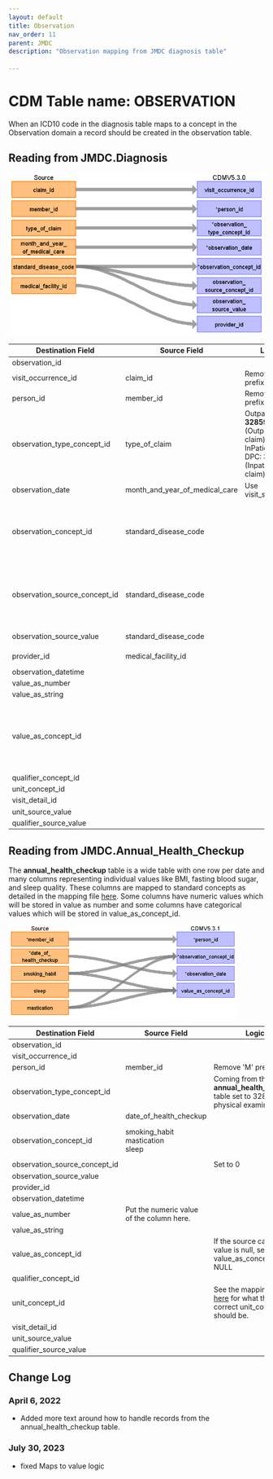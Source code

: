 ```yaml
---
layout: default
title: Observation
nav_order: 11
parent: JMDC
description: "Observation mapping from JMDC diagnosis table"

---
```


# CDM Table name: OBSERVATION

When an ICD10 code in the diagnosis table maps to a concept in the Observation domain a record should be created in the observation table.

## Reading from JMDC.Diagnosis

![](images/obs_diag.png)

|     Destination Field    |     Source   Field    |     Logic    |     Comment    |
|-|-|-|-|
|     observation_id    |          |          |          |
|     visit_occurrence_id    |     claim_id    |     Remove ‘C’ prefix    |          |
|     person_id    |     member_id    |     Remove 'M' prefix    |          |
|     observation_type_concept_id    |     type_of_claim    |     Outpatient: **32859** (Outpatient claim)    InPatient or DPC: **32853** (Inpatient claim)     |          |
|     observation_date    |     month_and_year_of_medical_care    |     Use visit_start_date    |          |
|     observation_concept_id    |     standard_disease_code    |          |     Lookup icd10_level4_code in diagnosis_master table, and   use vocab to map to standard concept. Remove '-' prior to mapping (e.g.   'I50-' should map to 'I50'), and ignore period (e.g. 'I500' should map to   'I50.0')    |
|     observation_source_concept_id    |     standard_disease_code    |          |     Lookup icd10_level4_code in diagnosis_master table, and   use vocab to map to source concept. Remove '-' prior to mapping (e.g. 'I50-'   should map to 'I50'), and ignore period (e.g. 'I500' should map to 'I50.0')    |
|     observation_source_value    |     standard_disease_code    |          |     Lookup icd10_level4_code in diagnosis_master table    |
|     provider_id    |     medical_facility_id    |          |     Use dummy provider corresponding to the institute    |
|     observation_datetime    |          |          |          |
|     value_as_number    |          |          |          |
|     value_as_string    |          |          |          |
|     value_as_concept_id    |          |          |     TARGET_VALUE_AS_CONCEPT_ID from the Source_to_Standard Query (resulting from  **'Maps to value'** relationsip);<br> See SOURCE_CONCEPT_ID field logic of how to define SOURCE_CONCEPT_ID being mapped|
|     qualifier_concept_id    |          |          |          |
|     unit_concept_id    |          |          |          |
|     visit_detail_id    |          |          |          |
|     unit_source_value    |          |          |          |
|     qualifier_source_value    |          |          |          |


## Reading from JMDC.Annual_Health_Checkup

The **annual_health_checkup** table is a wide table with one row per date and many columns representing individual values like BMI, fasting blood sugar, and sleep quality. These columns are mapped to standard concepts as detailed in the mapping file [here](https://github.com/OHDSI/ETL-LambdaBuilder/blob/master/docs/JMDC/Vocab%20Updates/Annual_Health_Checkup_Mapping.xlsx). Some columns have numeric values which will be stored in value as number and some columns have categorical values which will be stored in value_as_concept_id. 

![](images/obs_annual_health.png)

|     Destination Field    |     Source   Field    |     Logic    |     Comment    |
|-|-|-|-|
|     observation_id    |          |          |          |
|     visit_occurrence_id    |          |          |          |
|     person_id    |     member_id    |     Remove 'M' prefix    |          |
|     observation_type_concept_id    |          |          Coming from the **annual_health_checkup** table set to 32836 (EHR physical examination)         |
|     observation_date    |     date_of_health_checkup    |          |          |
|     observation_concept_id    |    smoking_habit<br>mastication<br>sleep      |          |  See the mapping file [here]([Vocab Updates/Annual_Health_Checkup_Mapping.xlsx](https://github.com/OHDSI/ETL-LambdaBuilder/blob/master/docs/JMDC/Vocab%20Updates/Annual_Health_Checkup_Mapping.xlsx)) for how to map these columns to standard concepts        |
|     observation_source_concept_id    |          |       Set to 0     |
|     observation_source_value    |          |          |          |
|     provider_id    |          |          |          |
|     observation_datetime    |          |          |          |
|     value_as_number    |   Put the numeric value of the column here.        |          |          |
|     value_as_string    |          |          |          |
|     value_as_concept_id    |        | If the source categorical value is null, set  value_as_concept_id  to NULL  | See the mapping file [here](https://github.com/OHDSI/ETL-LambdaBuilder/blob/master/docs/JMDC/Vocab%20Updates/Annual_Health_Checkup_Mapping.xlsx) for how to map the categorical values to concept ids.        |
|     qualifier_concept_id    |          |          |          |
|     unit_concept_id    |          |   See the mapping file [here](https://github.com/OHDSI/ETL-LambdaBuilder/blob/master/docs/JMDC/Vocab%20Updates/Annual_Health_Checkup_Mapping.xlsx) for what the correct unit_concept_id should be.   |          |
|     visit_detail_id    |          |          |          |
|     unit_source_value    |          |          |          |
|     qualifier_source_value    |          |          |          |

## Change Log

### April 6, 2022
- Added more text around how to handle records from the annual_health_checkup table.
### July 30, 2023
- fixed Maps to value logic